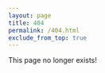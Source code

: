 ```yaml
---
layout: page
title: 404
permalink: /404.html 
exclude_from_top: true
---
```


This page no longer exists!